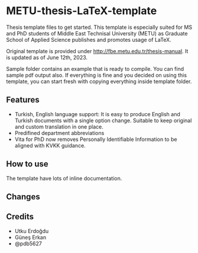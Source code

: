 METU-thesis-LaTeX-template
==========================

Thesis template files to get started. This template is especially suited for MS and PhD students of Middle East Technisal University (METU) as Graduate School of Applied Science publishes and promotes usage of LaTeX.

Original template is provided under http://fbe.metu.edu.tr/thesis-manual. It is updated as of June 12th, 2023.

Sample folder contains an example that is ready to compile. You can find sample pdf output also. If everything is fine and you decided on using this template, you can start fresh with copying everything inside template folder.


Features
--------

- Turkish, English language support: It is easy to produce English and Turkish documents with a single option change. Suitable to keep original and custom translation in one place.
- Predifined department abbreviations
- Vita for PhD now removes Personally Identifiable Information to be aligned with KVKK guidance.


How to use
----------

The template have lots of inline documentation.


Changes
-------



Credits
-------
- Utku Erdoğdu
- Güneş Erkan
- @pdb5627
